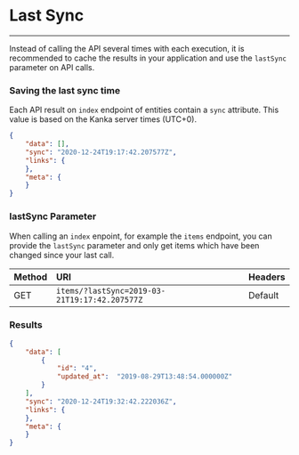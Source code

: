# Last Sync

---

Instead of calling the API several times with each execution, it is recommended to cache the results in your application and use the `lastSync` parameter on API calls.

### Saving the last sync time

Each API result on `index` endpoint of entities contain a `sync` attribute. This value is based on the Kanka server times (UTC+0).

```json
{
    "data": [],
    "sync": "2020-12-24T19:17:42.207577Z",
    "links": {
    },
    "meta": {
    }
}
```

### lastSync Parameter

When calling an `index` enpoint, for example the `items` endpoint, you can provide the `lastSync` parameter and only get items which have been changed since your last call.

| Method | URI | Headers |
| :- |   :-   |  :-  |
| GET | `items/?lastSync=2019-03-21T19:17:42.207577Z` | Default |

### Results

```json
{
    "data": [
        {
            "id": "4",
            "updated_at":  "2019-08-29T13:48:54.000000Z"
        }
    ],
    "sync": "2020-12-24T19:32:42.222036Z",
    "links": {
    },
    "meta": {
    }
}
```
